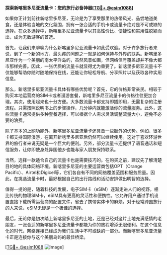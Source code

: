 **探索新喀里多尼亚流量卡：您的旅行必备神器[[TG💪+ @esim1088](https://t.me/s/esim1088)]**

如果你正计划前往新喀里多尼亚，无论是为了享受那里的热带风光、品尝地道美食，还是体验当地的文化氛围，拥有一张合适的手机卡或流量卡绝对是不可或缺的选择。在众多选择中，新喀里多尼亚流量卡以其高性价比、便捷性和实用性脱颖而出，成为无数游客的首选。

首先，让我们来聊聊为什么新喀里多尼亚流量卡如此受欢迎。对于许多旅行者来说，到了一个新的地方，最头疼的问题之一就是如何保持与外界的联系。新喀里多尼亚作为一个美丽的南太平洋岛屿，虽然风景如画，但网络信号覆盖却并不像大都市那样完善。因此，一张优质的流量卡就显得尤为重要了。新喀里多尼亚流量卡不仅能够帮助你随时随地保持在线，还能让你轻松导航、分享照片以及获取各种实用信息。

那么，新喀里多尼亚流量卡具体有哪些优势呢？首先，它的价格非常亲民。相较于购买本地运营商的SIM卡或者漫游套餐，新喀里多尼亚流量卡的价格往往更加合理。其次，使用起来也十分方便。大多数流量卡都支持即插即用，无需复杂的注册流程。只需按照说明书上的步骤操作，几分钟内就能激活你的流量服务。此外，这些流量卡通常提供多种套餐选择，可以根据个人需求灵活调整流量大小，避免不必要的浪费。

除了基本的上网功能外，新喀里多尼亚流量卡还具备一些额外的优势。例如，很多卡都支持国际漫游，在离开新喀里多尼亚后仍然可以继续使用。这对于喜欢环游世界的旅行者来说无疑是一个巨大的便利。另外，部分流量卡还提供了语音通话和短信服务，让你即使身处异国他乡也能与家人朋友保持联系。

当然，选择一款适合自己的流量卡也是需要技巧的。在购买之前，建议先了解清楚目的地的具体网络环境。新喀里多尼亚的主要运营商包括OPT（Orange Pacific）、Airtel和Digicel等，它们各自有不同的网络覆盖范围和服务质量。因此，在挑选流量卡时，最好根据自己的出行路线和活动安排做出明智的选择。

值得一提的是，随着科技的发展，电子SIM卡（eSIM）逐渐走进人们的视野。相比传统的物理SIM卡，eSIM具有更高的灵活性和便携性。它允许用户通过手机设置直接下载所需运营商的配置文件，省去了携带实体卡的麻烦。对于经常跨国旅行的人来说，eSIM无疑是一个极佳的选择。

最后，无论你是初次踏上新喀里多尼亚的土地，还是已经对这片土地充满感情的老朋友，一张合适的新喀里多尼亚流量卡都能为你的旅程增添无限便利。在这个信息化的时代，网络连接已经成为我们生活中不可或缺的一部分。而新喀里多尼亚流量卡正是连接你与这个美丽岛屿的最佳桥梁。

[[TG💪+ @esim1088](https://t.me/s/esim1088) ![Image](https://i.postimg.cc/4NQfJmqS/Snipaste-2025-05-13-00-14-12.png)]